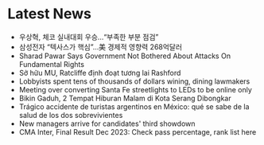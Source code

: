 # Latest News
-  우상혁, 체코 실내대회 우승…“부족한 부분 점검”
-  삼성전자 “텍사스가 핵심”…美 경제적 영향력 268억달러
-  Sharad Pawar Says Government Not Bothered About Attacks On Fundamental Rights
-  Sở hữu MU, Ratcliffe định đoạt tương lai Rashford
-  Lobbyists spent tens of thousands of dollars wining, dining lawmakers
-  Meeting over converting Santa Fe streetlights to LEDs to be online only
-  Bikin Gaduh, 2 Tempat Hiburan Malam di Kota Serang Dibongkar
-  Trágico accidente de turistas argentinos en México: qué se sabe de la salud de los dos sobrevivientes
-  New managers arrive for candidates' third showdown
-  CMA Inter, Final Result Dec 2023: Check pass percentage, rank list here
